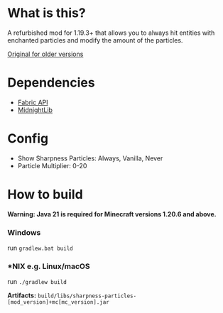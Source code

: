 # What is this?

A refurbished mod for 1.19.3+ that allows you to always hit entities with enchanted particles and modify the amount of the particles.

[Original for older versions](https://github.com/Noryea/SharpnessParticles)

# Dependencies
* [Fabric API](https://modrinth.com/mod/fabric-api)
* [MidnightLib](https://modrinth.com/mod/midnightlib)

# Config
* Show Sharpness Particles: Always, Vanilla, Never
* Particle Multiplier: 0-20

# How to build
**Warning: Java 21 is required for Minecraft versions 1.20.6 and above.**
### Windows
run ```gradlew.bat build```
### *NIX e.g. Linux/macOS
run ```./gradlew build```

**Artifacts:** ```build/libs/sharpness-particles-[mod_version]+mc[mc_version].jar```
